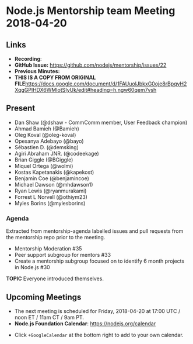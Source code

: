 # Node.js Mentorship team Meeting 2018-04-20

## Links

* **Recording**: 
* **GitHub Issue:** https://github.com/nodejs/mentorship/issues/22 
* **Previous Minutes:**
* **THIS IS A COPY FROM ORIGINAL FILE**https://docs.google.com/document/d/1FAUuolJbkxG0oje8rBpqyH2XqgGPlHDX6WMIotSIyUk/edit#heading=h.ngw60qem7vsh 

## Present

- Dan Shaw (@dshaw - CommComm member, User Feedback champion)
- Ahmad Bamieh (@Bamieh)
- Oleg Koval (@oleg-koval)
- Opesanya Adebayo (@bayo)
- Sébastien D. (@demsking)
- Agiri Abraham JNR. (@codeekage)
- Brian Giggle (@BGiggle)
- Miquel Ortega (@wolmi)
- Kostas Kapetanakis (@kapekost)
- Benjamin Coe (@benjamincoe)
- Michael Dawson (@mhdawson1)
- Ryan Lewis (@ryanmurakami)
- Forrest L Norvell (@othiym23)
- Myles Borins (@mylesborins)

### Agenda

Extracted from mentorship-agenda labelled issues and pull requests from the mentorship repo prior to the meeting.

- Mentorship Moderation #35
- Peer support subgroup for mentors #33
- Create a mentorship subgroup focused on to identify 6 month projects in Node.js #30

**TOPIC**
Everyone introduced themselves.


## Upcoming Meetings
* The next meeting is scheduled for Friday, 2018-04-20 at 17:00 UTC / noon ET / 11am CT / 9am PT.
* **Node.js Foundation Calendar**: https://nodejs.org/calendar
 - Click `+GoogleCalendar` at the bottom right to add to your own calendar.
